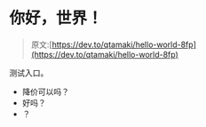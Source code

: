 # 你好，世界！

> 原文:[https://dev.to/qtamaki/hello-world-8fp](https://dev.to/qtamaki/hello-world-8fp)

测试入口。

*   降价可以吗？
*   好吗？
*   ？